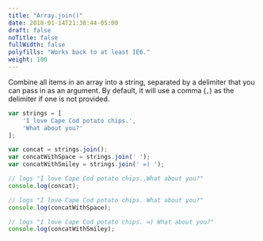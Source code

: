 ```yaml
---
title: "Array.join()"
date: 2018-01-14T21:38:44-05:00
draft: false
noTitle: false
fullWidth: false
polyfills: "Works back to at least IE6."
weight: 100
---
```


Combine all items in an array into a string, separated by a delimiter that you can pass in as an argument. By default, it will use a comma (`,`) as the delimiter if one is not provided.

```javascript
var strings = [
	'I love Cape Cod potato chips.',
	'What about you?'
];

var concat = strings.join();
var concatWithSpace = strings.join(' ');
var concatWithSmiley = strings.join(' =) ');

// logs "I love Cape Cod potato chips.,What about you?"
console.log(concat);

// logs "I love Cape Cod potato chips. What about you?"
console.log(concatWithSpace);

// logs "I love Cape Cod potato chips. =) What about you?"
console.log(concatWithSmiley);
```